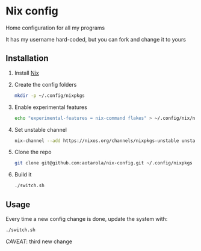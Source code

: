 # Nix config

Home configuration for all my programs

It has my username hard-coded, but you can fork and change it to yours

## Installation

1. Install [Nix](https://nixos.org/download.html)

1. Create the config folders

   ```sh
   mkdir -p ~/.config/nixpkgs
   ```

1. Enable experimental features

   ```sh
   echo "experimental-features = nix-command flakes" > ~/.config/nix/nix.conf
   ```

1. Set unstable channel

   ```sh
   nix-channel --add https://nixos.org/channels/nixpkgs-unstable unstable
   ```

1. Clone the repo

   ```sh
   git clone git@github.com:aotarola/nix-config.git ~/.config/nixpkgs
   ```

1. Build it

   ```sh
   ./switch.sh
   ```

## Usage

Every time a new config change is done, update the system with:

```sh
./switch.sh
```

_CAVEAT_: third new change
